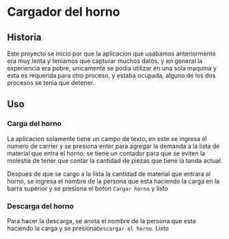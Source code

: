 Cargador del horno
==================

## Historia
Este proyecto se inicio por que la aplicacion que usabamos anteriormente era muy lenta y teniamos que capturar muchos datos, y en general la experiencia era pobre, unicamente se podia utilizar en una sola maquina y esta es requerida para otro proceso, y estaba ocupada, alguno de los dos procesos se tenia que detener.

## Uso

### Carga del horno
La aplicacion solamente tiene un campo de texto, en este se ingresa el numero de carrier y se presiona enter para agregar la demanda a la lista de  material que entra el horno. se tiene un contador para que se eviten la molestia de tener que contar la cantidad de piezas que tiene la tanda actual.

Despues de que se cargo a la lista la cantidad de material que entrara al horno, se ingresa el nombre de la persona que esta haciendo la carga en la barra superior y se presiona el boton `Cargar horno` y listo

### Descarga del horno

Para hacer la descarga, se anota el nombre de la persona que esta haciendo la carga y se presiona`Descargar el horno`. Listo
